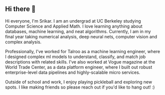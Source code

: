 ## Hi there 👋

Hi everyone, I'm Srikar. I am an undergrad at UC Berkeley studying Computer Science and Applied Math. I love learning anything about databases, machine learning, and neat algorithms. Currently, I am in my final year taking numerical analysis, deep neural nets, computer vision and complex analysis.

Professionally, I’ve worked for Talroo as a machine learning engineer, where I designed complex ml models to understand, classify, and match job descriptions with related skills. I’ve also worked at Vogue magazine at the World Trade Center, as a data platform engineer, where I built out robust enterprise-level data pipelines and highly-scalable micro services.

Outside of school and work, I enjoy playing pickleball and exploring new spots. I like making friends so please reach out if you'd like to hang out! :)

<!--
**srikartalluri/srikartalluri** is a ✨ _special_ ✨ repository because its `README.md` (this file) appears on your GitHub profile.

Here are some ideas to get you started:

- 🔭 I’m currently working on ...
- 🌱 I’m currently learning ...
- 👯 I’m looking to collaborate on ...
- 🤔 I’m looking for help with ...
- 💬 Ask me about ...
- 📫 How to reach me: ...
- 😄 Pronouns: ...
- ⚡ Fun fact: ...
-->
